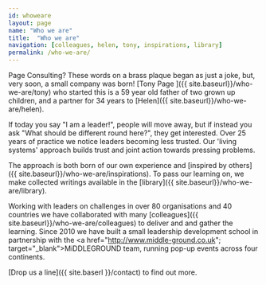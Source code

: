 ```yaml
---
id: whoweare
layout: page
name: "Who we are"
title:  "Who we are"
navigation: [colleagues, helen, tony, inspirations, library]
permalink: /who-we-are/
---
```


Page Consulting? These words on a brass plaque began as just a joke, but, very soon, a small company was born! [Tony Page ]({{ site.baseurl}}/who-we-are/tony) who started this is a 59 year old father of two grown up children, and a partner for 34 years to [Helen]({{ site.baseurl}}/who-we-are/helen). 

If today you say "I am a leader!", people will move away, but if instead you ask "What should be different round here?", they get interested. Over 25 years of practice we notice leaders becoming less trusted. Our 'living systems' approach builds trust and joint action towards pressing problems. 

The approach is both born of our own experience and [inspired by others]({{ site.baseurl}}/who-we-are/inspirations). To pass our learning on, we make  collected writings available in the [library]({{ site.baseurl}}/who-we-are/library).

Working with leaders on challenges in over 80 organisations and 40 countries we have collaborated with many [colleagues]({{ site.baseurl}}/who-we-are/colleagues) to deliver and and gather the learning. Since 2010 we have built a small leadership development school in partnership with the <a href="http://www.middle-ground.co.uk"; target="_blank">MiDDLEGROUND</a> team, running pop-up events across four continents. 

[Drop us a line]({{ site.baserl }}/contact) to find out more. 



